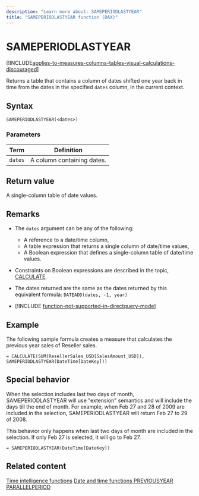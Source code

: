 ```yaml
---
description: "Learn more about: SAMEPERIODLASTYEAR"
title: "SAMEPERIODLASTYEAR function (DAX)"
---
```

# SAMEPERIODLASTYEAR

[!INCLUDE[applies-to-measures-columns-tables-visual-calculations-discouraged](includes/applies-to-measures-columns-tables-visual-calculations-discouraged.md)]

Returns a table that contains a column of dates shifted one year back in time from the dates in the specified `dates` column, in the current context.

## Syntax

```dax
SAMEPERIODLASTYEAR(<dates>)
```

### Parameters

|Term|Definition|
|--------|--------------|
|`dates`|A column containing dates.|

## Return value

A single-column table of date values.

## Remarks

- The `dates` argument can be any of the following:
  - A reference to a date/time column,
  - A table expression that returns a single column of date/time values,
  - A Boolean expression that defines a single-column table of date/time values.

- Constraints on Boolean expressions are described in the topic, [CALCULATE](calculate-function-dax.md).

- The dates returned are the same as the dates returned by this equivalent formula: `DATEADD(dates, -1, year)`

- [!INCLUDE [function-not-supported-in-directquery-mode](includes/function-not-supported-in-directquery-mode.md)]

## Example

The following sample formula creates a measure that calculates the previous year sales of Reseller sales.

```dax
= CALCULATE(SUM(ResellerSales_USD[SalesAmount_USD]), SAMEPERIODLASTYEAR(DateTime[DateKey]))
```

## Special behavior

When the selection includes last two days of month, SAMEPERIODLASTYEAR will use "extension" semantics and will include the days till the end of month. For example, when Feb 27 and 28 of 2009 are included in the selection, SAMEPERIODLASTYEAR will return Feb 27 to 29 of 2008.

This behavior only happens when last two days of month are included in the selection. If only Feb 27 is selected, it will go to Feb 27.

```dax
= SAMEPERIODLASTYEAR(DateTime[DateKey])
```

## Related content

[Time intelligence functions](time-intelligence-functions-dax.md)
[Date and time functions ](date-and-time-functions-dax.md)
[PREVIOUSYEAR](previousyear-function-dax.md)
[PARALLELPERIOD](parallelperiod-function-dax.md)

